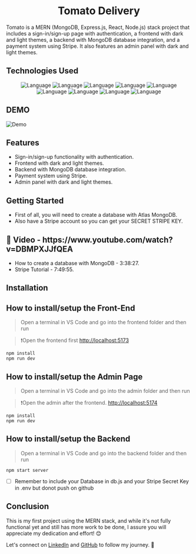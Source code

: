 <h1 align="center">Tomato Delivery</h1>

Tomato is a MERN (MongoDB, Express.js, React, Node.js) stack project that includes a sign-in/sign-up page with authentication, a frontend with dark and light themes, a backend with MongoDB database integration, and a payment system using Stripe. It also features an admin panel with dark and light themes.
  
 ## Technologies Used 
 
  <p align="center">
    <img alt="Language" src="https://img.shields.io/badge/React-20232A?style=for-the-badge&logo=react&logoColor=61DAFB"/>
    <img alt="Language" src="https://img.shields.io/badge/JavaScript-323330?style=for-the-badge&logo=javascript&logoColor=F7DF1E"/>
    <img alt="Language" src="https://img.shields.io/badge/Node.js-43853D?style=for-the-badge&logo=node.js&logoColor=white"/>
    <img alt="Language" src="https://img.shields.io/badge/Express.js-404D59?style=for-the-badge"/>
    <img alt="Language" src="https://img.shields.io/badge/MongoDB-4EA94B?style=for-the-badge&logo=mongodb&logoColor=white"/>
    <img alt="Language" src="https://img.shields.io/badge/CSS-239120?&style=for-the-badge&logo=css3&logoColor=black"/>
    <img alt="Language" src="https://img.shields.io/badge/HTML-239120?style=for-the-badge&logo=html5&logoColor=black"/>
    <img alt="Language" src="https://img.shields.io/badge/CSS3-1572B6?style=for-the-badge&logo=css3&logoColor=white"/>
    <img alt="Language" src="https://img.shields.io/badge/Stripe-626CD9?style=for-the-badge&logo=Stripe&logoColor=white"/>
  </p>

## DEMO 
![Demo](https://github.com/zahidrahimoon/tomato/blob/master/tomato-website.png)

## Features

- Sign-in/sign-up functionality with authentication.
- Frontend with dark and light themes.
- Backend with MongoDB database integration.
- Payment system using Stripe.
- Admin panel with dark and light themes.


## Getting Started

- First of all, you will need to create a database with Atlas MongoDB.
- Also have a Stripe account so you can get your SECRET STRIPE KEY.

<h2>🎥 Video - https://www.youtube.com/watch?v=DBMPXJJfQEA</h2>

- How to create a database with MongoDB - 3:38:27.
- Stripe Tutorial - 7:49:55.


## Installation

<h2>How to install/setup the Front-End</h2>

> Open a terminal in VS Code and go into the frontend folder and then run

>❗Open the frontend first [http://localhost:5173](http://localhost:5173)


```
npm install
npm run dev
```


<h2>How to install/setup the Admin Page</h2>

> Open a terminal in VS Code and go into the admin folder and then run

>❗Open the admin after the frontend. [http://localhost:5174](http://localhost:5174)

```
npm install
npm run dev
```
   
<h2>How to install/setup the Backend</h2>

> Open a terminal in VS Code and go into the backend folder and then run

```
npm start server
```

- [ ] Remember to include your Database in db.js and your Stripe Secret Key in .env but donot push on github

## Conclusion

This is my first project using the MERN stack, and while it's not fully functional yet and still has more work to be done, I assure you will appreciate my dedication and effort! 😊

Let's connect on [LinkedIn](https://linkedin.com/in/zahidrahimoon) and [GitHub](https://github.com/zahidrahimoon) to follow my journey. 🚀

